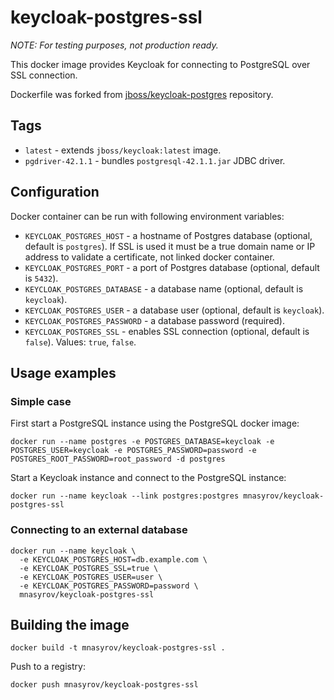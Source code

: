 # keycloak-postgres-ssl

_NOTE: For testing purposes, not production ready._

This docker image provides Keycloak for connecting to PostgreSQL over SSL connection.

Dockerfile was forked from [jboss/keycloak-postgres](1) repository.

[1]: https://github.com/jboss-dockerfiles/keycloak/tree/master/server-postgres


## Tags

* `latest` - extends `jboss/keycloak:latest` image.
* `pgdriver-42.1.1` - bundles `postgresql-42.1.1.jar` JDBC driver.


## Configuration

Docker container can be run with following environment variables:
* `KEYCLOAK_POSTGRES_HOST` - a hostname of Postgres database (optional, default is `postgres`).
    If SSL is used it must be a true domain name or IP address to validate a certificate, not linked docker container.
* `KEYCLOAK_POSTGRES_PORT` - a port of Postgres database (optional, default is `5432`).
* `KEYCLOAK_POSTGRES_DATABASE` - a database name (optional, default is `keycloak`).
* `KEYCLOAK_POSTGRES_USER` - a database user (optional, default is `keycloak`).
* `KEYCLOAK_POSTGRES_PASSWORD` - a database password (required).
* `KEYCLOAK_POSTGRES_SSL` - enables SSL connection (optional, default is `false`). Values: `true`, `false`.


## Usage examples

### Simple case

First start a PostgreSQL instance using the PostgreSQL docker image:

    docker run --name postgres -e POSTGRES_DATABASE=keycloak -e POSTGRES_USER=keycloak -e POSTGRES_PASSWORD=password -e POSTGRES_ROOT_PASSWORD=root_password -d postgres


Start a Keycloak instance and connect to the PostgreSQL instance:

    docker run --name keycloak --link postgres:postgres mnasyrov/keycloak-postgres-ssl


### Connecting to an external database

    docker run --name keycloak \
      -e KEYCLOAK_POSTGRES_HOST=db.example.com \
      -e KEYCLOAK_POSTGRES_SSL=true \
      -e KEYCLOAK_POSTGRES_USER=user \
      -e KEYCLOAK_POSTGRES_PASSWORD=password \
      mnasyrov/keycloak-postgres-ssl


## Building the image

    docker build -t mnasyrov/keycloak-postgres-ssl .


Push to a registry:

    docker push mnasyrov/keycloak-postgres-ssl
